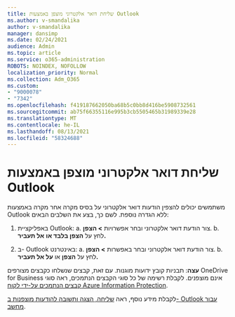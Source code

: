 ```yaml
---
title: שליחת דואר אלקטרוני מוצפן באמצעות Outlook
ms.author: v-smandalika
author: v-smandalika
manager: dansimp
ms.date: 02/24/2021
audience: Admin
ms.topic: article
ms.service: o365-administration
ROBOTS: NOINDEX, NOFOLLOW
localization_priority: Normal
ms.collection: Adm_O365
ms.custom:
- "9000078"
- "7342"
ms.openlocfilehash: f419187662050ba68b5c0bb8d416be5908732561
ms.sourcegitcommit: ab75f66355116e995b3cb5505465b31989339e28
ms.translationtype: MT
ms.contentlocale: he-IL
ms.lasthandoff: 08/13/2021
ms.locfileid: "58324688"
---
```

# <a name="send-encrypted-email-using-outlook"></a>שליחת דואר אלקטרוני מוצפן באמצעות Outlook

משתמשים יכולים להצפין הודעות דואר אלקטרוני על בסיס מקרה אחר מקרה באמצעות Outlook ללא הגדרה נוספת. לשם כך, בצע את השלבים הבאים:

1. באפליקציית Outlook: a. צור הודעת דואר אלקטרוני ובחר אפשרויות **> הצפן**. 
    b. לחץ על **הצפן בלבד או** **אל תעביר.**

2. ב- Outlook באינטרנט: a. צור הודעת דואר אלקטרוני ובחר באפשרות **> הצפן**.
    b. לחץ על **הצפן** או **על אל תעביר.**

**עצה**: תבניות קובץ ידועות מוגנות. עם זאת, קבצים שנשלחו כקבצים מצורפים OneDrive for Business אינם מוצפנים. לקבלת רשימה של כל סוגי הקבצים הנתמכים, ראה סוגי [קבצים הנתמכים על-ידי לקוח Azure Information Protection](https://docs.microsoft.com/azure/information-protection/rms-client/client-admin-guide-file-types).

לקבלת מידע נוסף, ראה [שליחה, הצגה ותשובה להודעות מוצפנות ב- Outlook עבור מחשב](https://support.microsoft.com/topic/send-view-and-reply-to-encrypted-messages-in-outlook-for-pc-eaa43495-9bbb-4fca-922a-df90dee51980).



